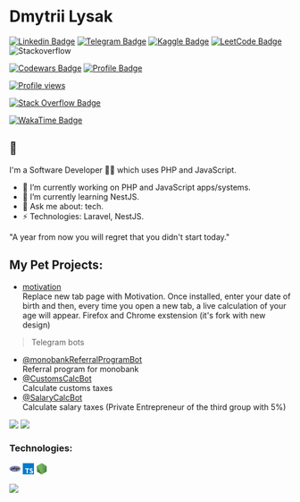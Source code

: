 # Dmytrii Lysak
[![Linkedin Badge](https://img.shields.io/badge/LinkedIn-0077B5?style=for-the-badge&logo=linkedin&logoColor=white)](https://www.linkedin.com/in/dmytrii-lysak/)
[![Telegram Badge](https://img.shields.io/badge/Telegram-2CA5E0?style=for-the-badge&logo=telegram&logoColor=white)](https://lysak.t.me/)
[![Kaggle Badge](https://img.shields.io/badge/Kaggle-20BEFF?style=for-the-badge&logo=Kaggle&logoColor=white)](https://www.kaggle.com/dlysak)
[![LeetCode Badge](https://img.shields.io/badge/-LeetCode-FFA116?style=for-the-badge&logo=LeetCode&logoColor=black)](https://leetcode.com/Lysak/)
![Stackoverflow](https://img.shields.io/stackexchange/stackoverflow/r/2406903?style=for-the-badge&logo=stackoverflow&logoColor=white&label=Stackoverflow&labelColor=%23fe7a16&color=%23fe7a16&cacheSeconds=3600&link=https%3A%2F%2Fstackoverflow.com%2Fusers%2F2406903%2Flysak)

[![Codewars Badge](https://img.shields.io/badge/Codewars-B1361E?style=for-the-badge&logo=Codewars&logoColor=white)](https://www.codewars.com/users/Lysak/)
[![Profile Badge](https://img.shields.io/badge/Profile%20Visitors-172B4D?style=for-the-badge&logo=Opsgenie&logoColor=white)](https://github.com/lysak/)

[![Profile views](https://u8views.com/api/v1/github/profiles/4108154/views/day-week-month-total-count.svg)](https://u8views.com/github/Lysak)

[![Stack Overflow Badge](https://stackoverflow.com/users/flair/2406903.png?theme=dark)](https://stackoverflow.com/users/2406903)

[![WakaTime Badge](https://wakatime.com/badge/user/e792cd22-946b-4732-8807-9e19686083b5.svg)](https://wakatime.com/@Lysak)

## 👋
I'm a Software Developer 👨‍💻 which uses PHP and JavaScript.

- 🔭 I’m currently working on PHP and JavaScript apps/systems.
- 🌱 I’m currently learning NestJS.
- 💬 Ask me about: tech.
- ⚡ Technologies: Laravel, NestJS.

"A year from now you will regret that you didn't start today."

## My Pet Projects:

* [motivation](https://github.com/Lysak/motivation) \
Replace new tab page with Motivation. Once installed, enter your date of birth and then, every time you open a new tab, a live calculation of your age will appear. Firefox and Chrome exstension (it's fork with new design)

> Telegram bots
* [@monobankReferralProgramBot](https://t.me/monobankReferralProgramBot) \
Referral program for monobank
* [@CustomsCalcBot](https://t.me/CustomsCalcBot) \
Calculate customs taxes
* [@SalaryCalcBot](https://t.me/SalaryCalcBot) \
Calculate salary taxes (Private Entrepreneur of the third group with 5%)

<p align="justify">
  <img
      height="150"
      src="https://github-readme-stats.vercel.app/api?username=Lysak&count_private=true&show_icons=true&custom_title=Github%20Status&show=issues&theme=dracula"
    />
  <img
      height="150"
      src="https://github-readme-stats.vercel.app/api/top-langs/?username=Lysak&layout=compact&theme=dracula" />
</p>

### Technologies:
<code><img height="20" src="https://raw.githubusercontent.com/github/explore/80688e429a7d4ef2fca1e82350fe8e3517d3494d/topics/php/php.png"></code>
<code><img height="20" src="https://raw.githubusercontent.com/github/explore/80688e429a7d4ef2fca1e82350fe8e3517d3494d/topics/typescript/typescript.png"></code>
<code><img height="20" src="https://raw.githubusercontent.com/github/explore/80688e429a7d4ef2fca1e82350fe8e3517d3494d/topics/nodejs/nodejs.png"></code>

![](https://hit.yhype.me/github/profile?user_id=4108154)
